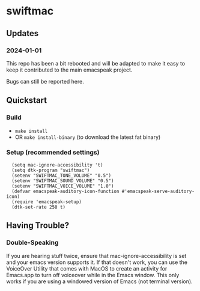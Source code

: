 # swiftmac

## Updates 

### 2024-01-01

This repo has been a bit rebooted and will be adapted to make it easy to keep 
it contributed to the main emacspeak project. 

Bugs can still be reported here. 

## Quickstart

### Build

 - ```make install```
 - OR ```make install-binary``` (to download the latest fat binary)

### Setup (recommended settings)

```
  (setq mac-ignore-accessibility 't)
  (setq dtk-program "swiftmac")
  (setenv "SWIFTMAC_TONE_VOLUME" "0.5")
  (setenv "SWIFTMAC_SOUND_VOLUME" "0.5")
  (setenv "SWIFTMAC_VOICE_VOLUME" "1.0")
  (defvar emacspeak-auditory-icon-function #'emacspeak-serve-auditory-icon)
  (require 'emacspeak-setup)
  (dtk-set-rate 250 t)
```

## Having Trouble?

### Double-Speaking

If you are hearing stuff twice, ensure that mac-ignore-accessibility is set 
and your emacs version supports it. If that doesn't work, you can use the 
VoiceOver Utility that comes with MacOS to create an activity for Emacs.app 
to turn off voiceover while in the Emacs window.  This only works if you are
using a windowed version of Emacs (not terminal version). 

